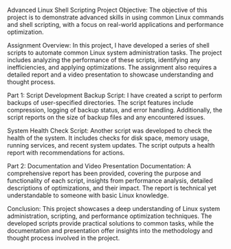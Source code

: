 Advanced Linux Shell Scripting Project
Objective:
The objective of this project is to demonstrate advanced skills in using common Linux commands and shell scripting, with a focus on real-world applications and performance optimization.

Assignment Overview:
In this project, I have developed a series of shell scripts to automate common Linux system administration tasks. 
The project includes analyzing the performance of these scripts, identifying any inefficiencies, and applying optimizations. The assignment also requires a detailed report and a video presentation to showcase understanding and thought process.

Part 1: Script Development
Backup Script:
I have created a script to perform backups of user-specified directories. The script features include compression, 
logging of backup status, and error handling. Additionally, the script reports on the size of backup files and any encountered issues.

System Health Check Script:
Another script was developed to check the health of the system. It includes checks for disk space, memory usage, running services, 
and recent system updates. The script outputs a health report with recommendations for actions.

Part 2: Documentation and Video Presentation
Documentation:
A comprehensive report has been provided, covering the purpose and functionality of each script,
insights from performance analysis, detailed descriptions of optimizations, and their impact.
The report is technical yet understandable to someone with basic Linux knowledge.

Conclusion:
This project showcases a deep understanding of Linux system administration, scripting, and performance optimization techniques. 
The developed scripts provide practical solutions to common tasks, while the documentation and presentation offer insights into the methodology and thought process involved in the project.
